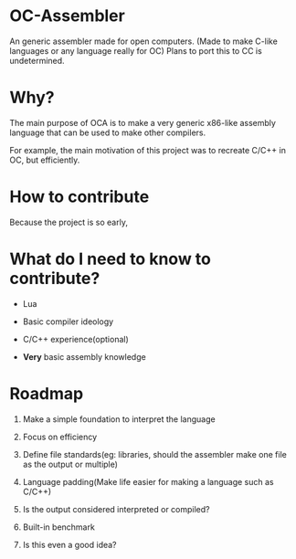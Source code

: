 # OC-Assembler
An generic assembler made for open computers. (Made to make C-like languages or any language really for OC) Plans to port this to CC is undetermined.


# Why?
The main purpose of OCA is to make a very generic x86-like assembly language that can be used to make other compilers.
For example, the main motivation of this project was to recreate C/C++ in OC, but efficiently. 

# How to contribute
Because the project is so early, 

# What do I need to know to contribute?
* Lua
* Basic compiler ideology
* C/C++ experience(optional)
* **Very** basic assembly knowledge

# Roadmap
1. Make a simple foundation to interpret the language
2. Focus on efficiency
3. Define file standards(eg: libraries, should the assembler make one file as the output or multiple)
4. Language padding(Make life easier for making a language such as C/C++)
5. Is the output considered interpreted or compiled?
6. Built-in benchmark
7. Is this even a good idea? 
